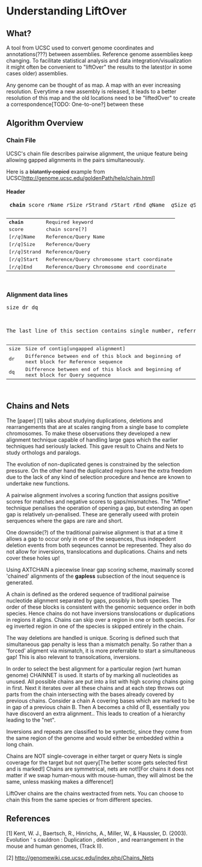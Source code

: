 Understanding LiftOver
========================

## What?

A tool from UCSC used to convert genome coordinates and annotations(???) between assemblies. Reference genome assemblies keep changing. To facilitate statistical analysis and data integration/visualization it might often be convenient to "liftOver" the results to the latest(or in some cases older) assemblies.

Any genome can be thought of as map. A map with an ever increasing resolution. Everytime a new assembly is released, it leads to a better resolution of this map and the old locations need to be "liftedOver" to create a correspondence[TODO: One-to-one?] between these


## Algorithm Overview

### Chain File

UCSC's chain file describes pairwise alignment, the unique feature being allowing gapped alignments in the pairs simultaneously.

Here is a ~~blatantly copied~~ example from UCSC[http://genome.ucsc.edu/goldenPath/help/chain.html]

#### Header
<pre>
 <b>chain</b> score <i>r</i>Name <i>r</i>Size <i>r</i>Strand <i>r</i>Start <i>r</i>End <i>q</i>Name <i> q</i>Size <i>q</i>Strand <i>q</i>Start <i>q</i>End id 
</pre>

<pre>
<table>
    <tr><td><b>chain</b></td><td>Required keyword</td></tr>
    <tr><td>score</td><td>chain score[?]</td></tr>
    <tr><td>[<i>r/q</i>]Name</td><td>Reference/Query Name</td></tr>
    <tr><td>[<i>r/q</i>]Size</td><td>Reference/Query </td></tr>
    <tr><td>[<i>r/q</i>]Strand</td><td>Reference/Query </td></tr>
    <tr><td>[<i>r/q</i>]Start</td><td>Reference/Query chromosome start coordinate </td></tr>
    <tr><td>[<i>r/q</i>]End</td><td>Reference/Query  Chromosome end coordinate</td></tr>
   </table>
</pre>


### Alignment data lines

<pre>
size dr dq
</pre>

<pre>
<table>
<tr><td>size </td><td>Size of contig[ungapped alignment]</td></tr>
<tr><td>dr</td><td>Difference between end of this block and beginning of next block for Reference sequence</td></tr>
<tr><td>dq</td><td>Difference between end of this block and beginning of next block for Query sequence</td></tr>

The last line of this section contains single number, referring to the size of the last block.

</table>
</pre>
## Chains and Nets

The [paper] [1] talks about studying duplications, deletions and rearrangements that are at scales ranging from a single base to complete chromosomes. To make these observations they developed a new alignment technique capable of handling large gaps which the earlier techniques had seriously lacked. This gave result to Chains and Nets to study orthologs and paralogs.

The evolution of non-duplicated genes is constrained by the selection pressure. On the other hand the duplicated regions have the extra freedom due to the lack of any kind of selection procedure  and hence are known to undertake new functions.


A pairwise alignment involves a scoring function that assigns positive scores for matches and negative scores to gaps/mismatches. The "Affine" technique penalises the operation of opening a gap, but extending an open gap is relatively un-penalised. These are generally useed with protein serquences where the gaps are rare and short.

One downside(?) of the traditional pairwise alignment is that at a time it allows a gap to occur only in one of the sequences, thus indepedent deletion events from both seqeunces cannot be represented. They also do not allow for inversions, translocations and duplications. Chains and nets cover these holes up!

Using AXTCHAIN a  piecewise linear gap scoring scheme, maximally scored 'chained' alignments of the **gapless** subsection of the inout sequence is generated.


A chain is defined as the ordered sequence of traditional pairwise nucleotide alignment separated by gaps, possibly in both species. The order of these blocks is consistent with the genomic sequence order in both species. Hence chains do not have inversions translocations or duplications in regions it aligns. Chains can skip over a region in one or both species. For eg inverted region in one of the species is skipped entirely in the chain.

The way deletions are handled is unique. Scoring is defined such that simultaneous gap penalty is less than a mismatch penalty. So rather than a 'forced' aligment via mismatch, it is more preferrable to start a simultaneous gap! This is also relevant to transolcations, inversions.

In order to select the best alignment for a particular region (wrt human genome) CHAINNET is used. It starts of by marking all nucleotides as unused. All possible chains are put into a list with high scoring chains going in first. Next it iterates over all these chains and at each step throws out parts from the chain intersecting with the bases already covered by previous chains. Consider a chain A covering bases which are marked to be in gap of a previous chain B. Then A becomes a child of B, essentially you have discoverd an extra alignment.. This leads to creation of a hierarchy leading to the "net".

Inversions and repeats are classified to be syntectic, since they come from the same region of the genome and would either be embedded within a long chain.

Chains are NOT single-coverage in either target or query
Nets is single coverage for the target but not query[The better score gets selected first and is marked!]
Chains are symmetrical, nets are not![For chains it does not matter if we swap human-mous with mouse-human, they will almost be the same, unless masking makes a difference!]


LiftOver chains are the chains wextracted from nets. You can choose to chain this from the same species or from different species.















## References
[1] Kent, W. J., Baertsch, R., Hinrichs, A., Miller, W., & Haussler, D. (2003). Evolution ’ s cauldron : Duplication , deletion , and rearrangement in the mouse and human genomes, (Track II).

[2] http://genomewiki.cse.ucsc.edu/index.php/Chains_Nets